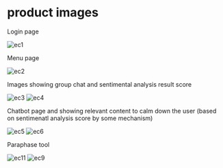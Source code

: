 # product images 
Login page

![ec1](https://github.com/user-attachments/assets/5e0aa4a5-b7f0-4f5d-bb1f-25149b7fa741)

Menu page 

![ec2](https://github.com/user-attachments/assets/530b2491-39a5-4259-b033-1dbe08647f86)

Images showing group chat and sentimental analysis result score

![ec3](https://github.com/user-attachments/assets/89c30969-b50e-4ffb-a751-47e26a28e83b)
![ec4](https://github.com/user-attachments/assets/6d478040-5094-41ec-adb7-177a8820b0ed)

Chatbot page and showing relevant content to calm down the user (based on sentimenatl analysis score by some mechanism)

![ec5](https://github.com/user-attachments/assets/ce36907b-b278-4f9d-a017-2235aec0ad48)
![ec6](https://github.com/user-attachments/assets/d67430cd-3be8-409f-abec-ad89c2e4e3cb)

Paraphase tool

![ec11](https://github.com/user-attachments/assets/48a5de6c-6a88-42a1-ae2c-9f4388885ab2)
![ec9](https://github.com/user-attachments/assets/65238944-bd06-4b4a-a4bb-463cafc71ea2)

